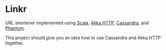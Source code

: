 # Linkr

URL shortener implemented using [Scala](https://www.scala-lang.org/), [Akka HTTP](http://akka.io/), [Cassandra](http://cassandra.apache.org/), and [Phantom](https://github.com/outworkers/phantom).

This project should give you an idea how to use Cassandra and Akka HTTP together.
